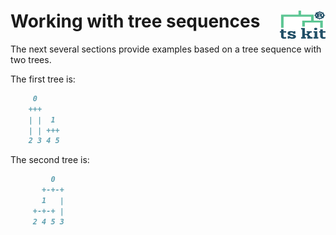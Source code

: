 # Working with tree sequences <img align="right" width="73" height="45" src="https://raw.githubusercontent.com/tskit-dev/administrative/main/logos/svg/tskit-rust/Tskit_rust_logo.eps.svg">

The next several sections provide examples based on a tree sequence with two trees.

The first tree is:

```md
     0
    +++
    | |  1
    | | +++
    2 3 4 5
```

The second tree is:

```md
         0
       +-+-+
       1   |
     +-+-+ |
     2 4 5 3
```



